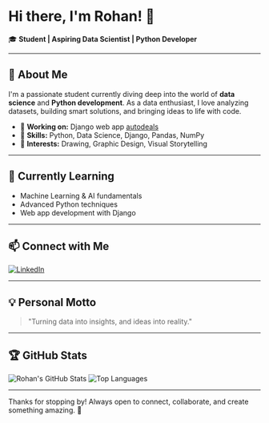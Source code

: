 # Hi there, I'm Rohan! 👋

🎓 **Student | Aspiring Data Scientist | Python Developer**

---

## 🚀 About Me

I'm a passionate student currently diving deep into the world of **data science** and **Python development**. As a data enthusiast, I love analyzing datasets, building smart solutions, and bringing ideas to life with code.

- 🔭 **Working on:** Django web app [autodeals](https://github.com/rohanbk69/autodeals)
- 🐍 **Skills:** Python, Data Science, Django, Pandas, NumPy
- 🎨 **Interests:** Drawing, Graphic Design, Visual Storytelling

---

## 🌱 Currently Learning

- Machine Learning & AI fundamentals
- Advanced Python techniques
- Web app development with Django

---

## 📫 Connect with Me

[![LinkedIn](https://img.shields.io/badge/LinkedIn-blue?logo=linkedin&logoColor=white)](https://www.linkedin.com/in/rohan-bk-224622310/)

---

## 💡 Personal Motto

> "Turning data into insights, and ideas into reality."

---

## 🏆 GitHub Stats

![Rohan's GitHub Stats](https://github-readme-stats.vercel.app/api?username=rohanbk69&show_icons=true&theme=tokyonight)
![Top Languages](https://github-readme-stats.vercel.app/api/top-langs/?username=rohanbk69&layout=compact&theme=tokyonight)

---

Thanks for stopping by! Always open to connect, collaborate, and create something amazing. 🚀
